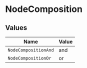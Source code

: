 # NodeComposition


## Values

| Name                 | Value                |
| -------------------- | -------------------- |
| `NodeCompositionAnd` | and                  |
| `NodeCompositionOr`  | or                   |